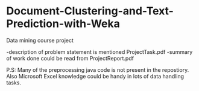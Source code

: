 # Document-Clustering-and-Text-Prediction-with-Weka
Data mining course project 

-description of problem statement is mentioned ProjectTask.pdf
-summary of work done could be read from ProjectReport.pdf

P.S: Many of the preprocessing java code is not present in the repostiory. Also Microsoft Excel knowledge could be handy in lots of data handling tasks.
